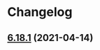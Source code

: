 # Changelog

## [6.18.1](https://github.com/wheelroom/wheelroom/compare/6.18.0...6.18.1) (2021-04-14)



